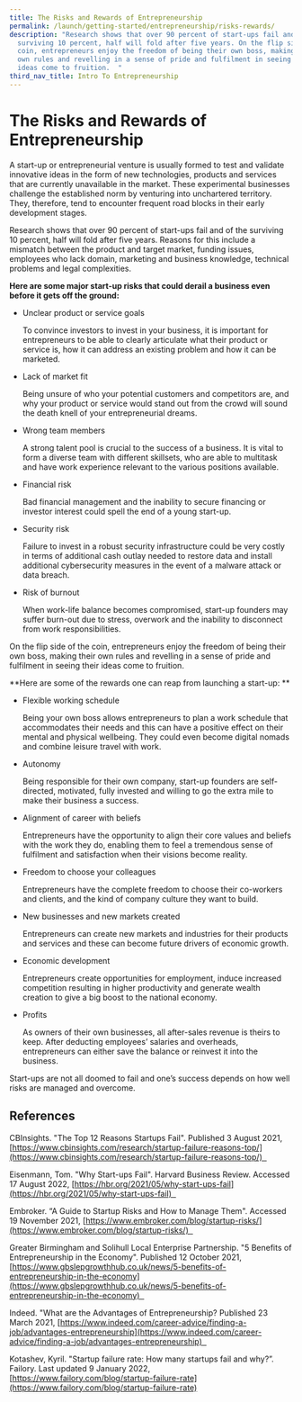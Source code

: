 ```yaml
---
title: The Risks and Rewards of Entrepreneurship
permalink: /launch/getting-started/entrepreneurship/risks-rewards/
description: "Research shows that over 90 percent of start-ups fail and of the
  surviving 10 percent, half will fold after five years. On the flip side of the
  coin, entrepreneurs enjoy the freedom of being their own boss, making their
  own rules and revelling in a sense of pride and fulfilment in seeing their
  ideas come to fruition.  "
third_nav_title: Intro To Entrepreneurship
---
```


# The Risks and Rewards of Entrepreneurship 

A start-up or entrepreneurial venture is usually formed to test and validate innovative ideas in the form of new technologies, products and services that are currently unavailable in the market. These experimental businesses challenge the established norm by venturing into unchartered territory. They, therefore, tend to encounter frequent road blocks in their early development stages.  

Research shows that over 90 percent of start\-ups fail and of the surviving 10 percent, half will fold after five years. Reasons for this include a mismatch between the product and target market, funding issues, employees who lack domain, marketing and business knowledge, technical problems and legal complexities. 

**Here are some major start-up risks that could derail a business even before it gets off the ground:** 

*   Unclear product or service goals 
    

	To convince investors to invest in your business, it is important for entrepreneurs to be able to clearly articulate what their product or service is, how it can address an existing problem and how it can be marketed.  

*   Lack of market fit 
    

	Being unsure of who your potential customers and competitors are, and why your product or service would stand out from the crowd will sound the death knell of your entrepreneurial dreams. 

*   Wrong team members 
    
	A strong talent pool is crucial to the success of a business. It is vital to form a diverse team with different skillsets, who are able to multitask and have work experience relevant to the various positions available. 

*   Financial risk 
    

	Bad financial management and the inability to secure financing or investor interest could spell the end of a young start-up. 

*   Security risk 
    

	Failure to invest in a robust security infrastructure could be very costly in terms of additional cash outlay needed to restore data and install additional cybersecurity measures in the event of a malware attack or data breach. 

*   Risk of burnout 
    

	When work-life balance becomes compromised, start-up founders may suffer burn-out due to stress, overwork and the inability to disconnect from work responsibilities. 

On the flip side of the coin, entrepreneurs enjoy the freedom of being their own boss, making their own rules and revelling in a sense of pride and fulfilment in seeing their ideas come to fruition.  

**Here are some of the rewards one can reap from launching a start-up: **

*   Flexible working schedule 
    

	Being your own boss allows entrepreneurs to plan a work schedule that accommodates their needs and this can have a positive effect on their mental and physical wellbeing. They could even become digital nomads and combine leisure travel with work. 

*   Autonomy 
    

	Being responsible for their own company, start-up founders are self-directed, motivated, fully invested and willing to go the extra mile to make their business a success.  

*   Alignment of career with beliefs 
    

	Entrepreneurs have the opportunity to align their core values and beliefs with the work they do, enabling them to feel a tremendous sense of fulfilment and satisfaction when their visions become reality.    

*   Freedom to choose your colleagues  
    

	Entrepreneurs have the complete freedom to choose their co-workers and clients, and the kind of company culture they want to build. 

*   New businesses and new markets created 
    

	Entrepreneurs can create new markets and industries for their products and services and these can become future drivers of economic growth. 

*   Economic development  
    

	Entrepreneurs create opportunities for employment, induce increased competition resulting in higher productivity and generate wealth creation to give a big boost to the national economy. 

*   Profits 
    

	As owners of their own businesses, all after-sales revenue is theirs to keep. After deducting employees’ salaries and overheads, entrepreneurs can either save the balance or reinvest it into the business. 

Start-ups are not all doomed to fail and one’s success depends on how well risks are managed and overcome. 

## References 

CBInsights. "The Top 12 Reasons Startups Fail". Published 3 August 2021, [https://www.cbinsights.com/research/startup-failure-reasons-top/](https://www.cbinsights.com/research/startup-failure-reasons-top/)  

Eisenmann, Tom. "Why Start-ups Fail". Harvard Business Review. Accessed 17 August 2022, [https://hbr.org/2021/05/why-start-ups-fail](https://hbr.org/2021/05/why-start-ups-fail)  

Embroker. “A Guide to Startup Risks and How to Manage Them". Accessed 19 November 2021, [https://www.embroker.com/blog/startup-risks/](https://www.embroker.com/blog/startup-risks/)  

Greater Birmingham and Solihull Local Enterprise Partnership. "5 Benefits of Entrepreneurship in the Economy". Published 12 October 2021, [https://www.gbslepgrowthhub.co.uk/news/5-benefits-of-entrepreneurship-in-the-economy](https://www.gbslepgrowthhub.co.uk/news/5-benefits-of-entrepreneurship-in-the-economy)  

Indeed. "What are the Advantages of Entrepreneurship? Published 23 March 2021, [https://www.indeed.com/career-advice/finding-a-job/advantages-entrepreneurship](https://www.indeed.com/career-advice/finding-a-job/advantages-entrepreneurship)  

Kotashev, Kyril. "Startup failure rate: How many startups fail and why?”. Failory. Last updated 9 January 2022, [https://www.failory.com/blog/startup-failure-rate](https://www.failory.com/blog/startup-failure-rate)